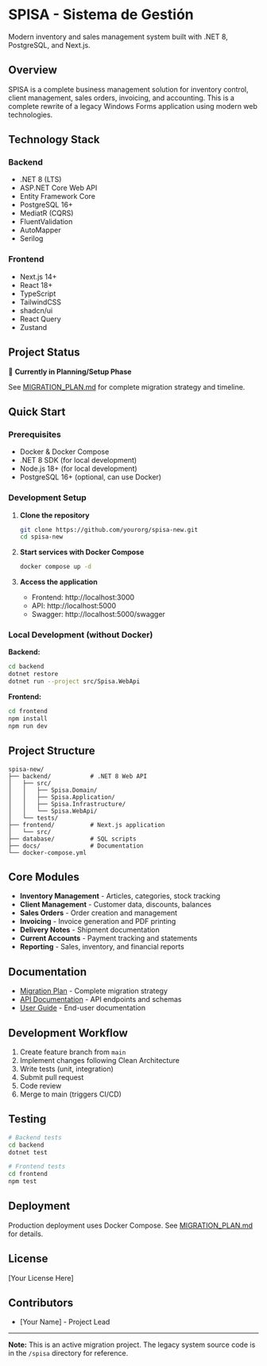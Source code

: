 # SPISA - Sistema de Gestión

Modern inventory and sales management system built with .NET 8, PostgreSQL, and Next.js.

## Overview

SPISA is a complete business management solution for inventory control, client management, sales orders, invoicing, and accounting. This is a complete rewrite of a legacy Windows Forms application using modern web technologies.

## Technology Stack

### Backend
- .NET 8 (LTS)
- ASP.NET Core Web API
- Entity Framework Core
- PostgreSQL 16+
- MediatR (CQRS)
- FluentValidation
- AutoMapper
- Serilog

### Frontend
- Next.js 14+
- React 18+
- TypeScript
- TailwindCSS
- shadcn/ui
- React Query
- Zustand

## Project Status

🚧 **Currently in Planning/Setup Phase**

See [MIGRATION_PLAN.md](./MIGRATION_PLAN.md) for complete migration strategy and timeline.

## Quick Start

### Prerequisites

- Docker & Docker Compose
- .NET 8 SDK (for local development)
- Node.js 18+ (for local development)
- PostgreSQL 16+ (optional, can use Docker)

### Development Setup

1. **Clone the repository**
   ```bash
   git clone https://github.com/yourorg/spisa-new.git
   cd spisa-new
   ```

2. **Start services with Docker Compose**
   ```bash
   docker compose up -d
   ```

3. **Access the application**
   - Frontend: http://localhost:3000
   - API: http://localhost:5000
   - Swagger: http://localhost:5000/swagger

### Local Development (without Docker)

**Backend:**
```bash
cd backend
dotnet restore
dotnet run --project src/Spisa.WebApi
```

**Frontend:**
```bash
cd frontend
npm install
npm run dev
```

## Project Structure

```
spisa-new/
├── backend/           # .NET 8 Web API
│   ├── src/
│   │   ├── Spisa.Domain/
│   │   ├── Spisa.Application/
│   │   ├── Spisa.Infrastructure/
│   │   └── Spisa.WebApi/
│   └── tests/
├── frontend/          # Next.js application
│   └── src/
├── database/          # SQL scripts
├── docs/              # Documentation
└── docker-compose.yml
```

## Core Modules

- **Inventory Management** - Articles, categories, stock tracking
- **Client Management** - Customer data, discounts, balances
- **Sales Orders** - Order creation and management
- **Invoicing** - Invoice generation and PDF printing
- **Delivery Notes** - Shipment documentation
- **Current Accounts** - Payment tracking and statements
- **Reporting** - Sales, inventory, and financial reports

## Documentation

- [Migration Plan](./MIGRATION_PLAN.md) - Complete migration strategy
- [API Documentation](./docs/api/) - API endpoints and schemas
- [User Guide](./docs/user-guide/) - End-user documentation

## Development Workflow

1. Create feature branch from `main`
2. Implement changes following Clean Architecture
3. Write tests (unit, integration)
4. Submit pull request
5. Code review
6. Merge to main (triggers CI/CD)

## Testing

```bash
# Backend tests
cd backend
dotnet test

# Frontend tests
cd frontend
npm test
```

## Deployment

Production deployment uses Docker Compose. See [MIGRATION_PLAN.md](./MIGRATION_PLAN.md#deployment-plan) for details.

## License

[Your License Here]

## Contributors

- [Your Name] - Project Lead

---

**Note:** This is an active migration project. The legacy system source code is in the `/spisa` directory for reference.

